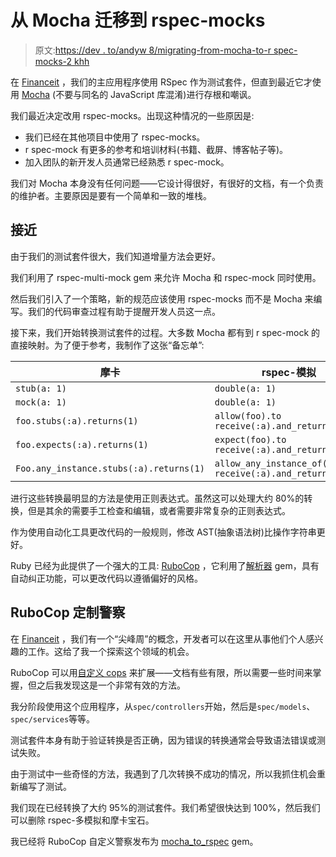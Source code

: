 # 从 Mocha 迁移到 rspec-mocks

> 原文:[https://dev . to/andyw 8/migrating-from-mocha-to-r spec-mocks-2 khh](https://dev.to/andyw8/migrating-from-mocha-to-rspec-mocks-2khh)

在 [Financeit](https://www.financeit.io) ，我们的主应用程序使用 RSpec 作为测试套件，但直到最近它才使用 [Mocha](https://github.com/freerange/mocha) (不要与同名的 JavaScript 库混淆)进行存根和嘲讽。

我们最近决定改用 rspec-mocks。出现这种情况的一些原因是:

*   我们已经在其他项目中使用了 rspec-mocks。
*   r spec-mock 有更多的参考和培训材料(书籍、截屏、博客帖子等)。
*   加入团队的新开发人员通常已经熟悉 r spec-mock。

我们对 Mocha 本身没有任何问题——它设计得很好，有很好的文档，有一个负责的维护者。主要原因是要有一个简单和一致的堆栈。

## [](#approach)接近

由于我们的测试套件很大，我们知道增量方法会更好。

我们利用了 rspec-multi-mock gem 来允许 Mocha 和 rspec-mock 同时使用。

然后我们引入了一个策略，新的规范应该使用 rspec-mocks 而不是 Mocha 来编写。我们的代码审查过程有助于提醒开发人员这一点。

接下来，我们开始转换测试套件的过程。大多数 Mocha 都有到 r spec-mock 的直接映射。为了便于参考，我制作了这张“备忘单”:

| 摩卡 | rspec-模拟 |
| --- | --- |
| `stub(a: 1)` | `double(a: 1)` |
| `mock(a: 1)` | `double(a: 1)` |
| `foo.stubs(:a).returns(1)` | `allow(foo).to receive(:a).and_return(1)` |
| `foo.expects(:a).returns(1)` | `expect(foo).to receive(:a).and_return(1)` |
| `Foo.any_instance.stubs(:a).returns(1)` | `allow_any_instance_of(Foo).to receive(:a).and_return(1)` |

进行这些转换最明显的方法是使用正则表达式。虽然这可以处理大约 80%的转换，但是其余的需要手工检查和编辑，或者需要非常复杂的正则表达式。

作为使用自动化工具更改代码的一般规则，修改 AST(抽象语法树)比操作字符串更好。

Ruby 已经为此提供了一个强大的工具: [RuboCop](https://github.com/rubocop-hq/rubocop) ，它利用了[解析器](https://github.com/whitequark/parser) gem，具有自动纠正功能，可以更改代码以遵循偏好的风格。

## [](#rubocop-custom-cops)RuboCop 定制警察

在 [Financeit](https://www.financeit.io) ，我们有一个“尖峰周”的概念，开发者可以在这里从事他们个人感兴趣的工作。这给了我一个探索这个领域的机会。

RuboCop 可以用[自定义 cops](https://github.com/rubocop-hq/rubocop/blob/master/manual/extensions.md) 来扩展——文档有些有限，所以需要一些时间来掌握，但之后我发现这是一个非常有效的方法。

我分阶段使用这个应用程序，从`spec/controllers`开始，然后是`spec/models`、`spec/services`等等。

测试套件本身有助于验证转换是否正确，因为错误的转换通常会导致语法错误或测试失败。

由于测试中一些奇怪的方法，我遇到了几次转换不成功的情况，所以我抓住机会重新编写了测试。

我们现在已经转换了大约 95%的测试套件。我们希望很快达到 100%，然后我们可以删除 rspec-多模拟和摩卡宝石。

我已经将 RuboCop 自定义警察发布为 [mocha_to_rspec](https://github.com/andyw8/mocha_to_rspec) gem。